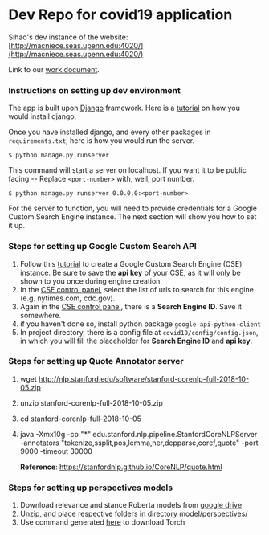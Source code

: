 # Dev Repo for covid19 application

Sihao's dev instance of the website: [http://macniece.seas.upenn.edu:4020/](http://macniece.seas.upenn.edu:4020/)

Link to our [work document](http://https://docs.google.com/document/d/1wGHFs_TkOwENbyjJNhoj_BwiLMc-1GsvV9NE_tO0880/edit#heading=h.c77wzclj3c3d "work document").

### Instructions on setting up dev environment
The app is built upon [Django](https://www.djangoproject.com/start/ "Django") framework. Here is a [tutorial](https://docs.djangoproject.com/en/3.0/intro/install/ "tutorial") on how you would install django.

Once you have installed django, and every other packages in `requirements.txt`, here is how you would run the server. 

```
$ python manage.py runserver
```
This command will start a server on localhost. If you want it to be public facing -- Replace `<port-number>` with, well, port number. 
```
$ python manage.py runserver 0.0.0.0:<port-number>
```
For the server to function, you will need to provide credentials for a Google Custom Search Engine instance. The next section will show you how to set it up. 
### Steps for setting up Google Custom Search API

1. Follow this [tutorial](https://developers.google.com/custom-search/v1/introduction) to create a Google Custom Search Engine (CSE) instance. Be sure to save the **api key** of your CSE, as it will only be shown to you once during engine creation. 
2. In the [CSE control panel](https://cse.google.com/cse/all), select the list of urls to search for this engine (e.g. nytimes.com, cdc.gov).
3. Again in the [CSE control panel](https://cse.google.com/cse/all), there is a **Search Engine ID**. Save it somewhere. 
4. if you haven't done so, install python package `google-api-python-client`
5. In project directory, there is a config file at `covid19/config/config.json`, in which you will fill the placeholder for **Search Engine ID** and **api key**.

### Steps for setting up Quote Annotator server
1. wget http://nlp.stanford.edu/software/stanford-corenlp-full-2018-10-05.zip
2. unzip stanford-corenlp-full-2018-10-05.zip
3. cd stanford-corenlp-full-2018-10-05
4. java -Xmx10g -cp "*" edu.stanford.nlp.pipeline.StanfordCoreNLPServer -annotators "tokenize,ssplit,pos,lemma,ner,depparse,coref,quote" -port 9000 -timeout 30000

   **Reference**: https://stanfordnlp.github.io/CoreNLP/quote.html

### Steps for setting up perspectives models
1. Download relevance and stance Roberta models from [google drive](https://drive.google.com/drive/folders/1B0XAWxn7xOsn1bRYCbZcSzh2HiABkx6p)
2. Unzip, and place respective folders in directory model/perspectives/
3. Use command generated [here](https://pytorch.org/get-started/locally/) to download Torch